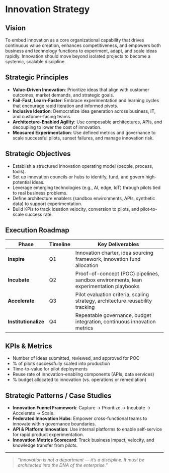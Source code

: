 # Innovation Strategy

## Vision

To embed innovation as a core organizational capability that drives continuous value creation, enhances competitiveness, and empowers both business and technology functions to experiment, adapt, and scale ideas rapidly. Innovation should move beyond isolated projects to become a systemic, scalable discipline.

## Strategic Principles

- **Value-Driven Innovation**: Prioritize ideas that align with customer outcomes, market demands, and strategic goals.
- **Fail-Fast, Learn-Faster**: Embrace experimentation and learning cycles that encourage rapid iteration and informed pivots.
- **Inclusive Ideation**: Democratize idea generation across business, IT, and customer-facing teams.
- **Architecture-Enabled Agility**: Use composable architectures, APIs, and decoupling to lower the cost of innovation.
- **Measured Experimentation**: Use defined metrics and governance to scale successful pilots, sunset failures, and manage innovation risk.

## Strategic Objectives

- Establish a structured innovation operating model (people, process, tools).
- Set up innovation councils or hubs to identify, fund, and govern high-potential ideas.
- Leverage emerging technologies (e.g., AI, edge, IoT) through pilots tied to real business problems.
- Define architecture enablers (sandbox environments, APIs, synthetic data) to support experimentation.
- Build KPIs to track ideation velocity, conversion to pilots, and pilot-to-scale success rate.

## Execution Roadmap

| Phase       | Timeline | Key Deliverables |
|-------------|----------|------------------|
| **Inspire**   | Q1       | Innovation charter, idea sourcing framework, innovation fund allocation |
| **Incubate**  | Q2       | Proof-of-concept (POC) pipelines, sandbox environments, lean experimentation playbooks |
| **Accelerate**| Q3       | Pilot evaluation criteria, scaling strategy, architecture reusability tracking |
| **Institutionalize** | Q4 | Repeatable governance, budget integration, continuous innovation metrics |

## KPIs & Metrics

- Number of ideas submitted, reviewed, and approved for POC
- % of pilots successfully scaled into production
- Time-to-value for pilot deployments
- Reuse rate of innovation-enabling components (APIs, data services)
- % budget allocated to innovation (vs. operations or remediation)

## Strategic Patterns / Case Studies

- **Innovation Funnel Framework**: Capture → Prioritize → Incubate → Accelerate → Scale.
- **Federated Innovation Hubs**: Empower cross-functional teams to innovate within governance boundaries.
- **API & Platform Innovation**: Use internal platforms to enable self-service for rapid product experimentation.
- **Innovation Metrics Scorecard**: Track business impact, velocity, and knowledge transfer from pilots.

---

> _“Innovation is not a department — it’s a discipline. It must be architected into the DNA of the enterprise.”_
